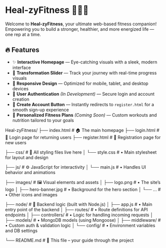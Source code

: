 # Heal-zyFitness 🏋️‍♂️💪

Welcome to **Heal-zyFitness**, your ultimate web-based fitness companion!  
Empowering you to build a stronger, healthier, and more energized life — one rep at a time.

## 🔥 Features

- ✨ **Interactive Homepage** — Eye-catching visuals with a sleek, modern interface
- 📸 **Transformation Slider** — Track your journey with real-time progress visuals
- 📱 **Responsive Design** — Optimized for mobile, tablet, and desktop devices
- 🔐 **User Authentication** *(In Development)* — Secure login and account creation
- 🧭 **Create Account Button** — Instantly redirects to `register.html` for a smooth sign-up experience
- 🎯 **Personalized Fitness Plans** *(Coming Soon)* — Custom workouts and nutrition tailored to your goals

Heal-zyFitness/
├── index.html               # 🏠 The main homepage
├── login.html               # 🔐 Login page for returning users
├── register.html            # 📝 Registration page for new users

├── css/                     # 🎨 All styling files live here
│   └── style.css            #   • Main stylesheet for layout and design

├── js/                      # ⚙️ JavaScript for interactivity
│   └── main.js              #   • Handles UI behavior and animations

├── images/                  # 🖼️ Visual elements and assets
│   ├── logo.png             #   • The site’s logo
│   ├── hero-banner.jpg      #   • Background for the hero section
│   └── ...                  #   • Other icons and images

├── node/                    # 🧠 Backend logic (built with Node.js)
│   ├── app.js               #   • Main entry point of the backend
│   ├── routes/              #   • Route definitions for API endpoints
│   ├── controllers/         #   • Logic for handling incoming requests
│   ├── models/              #   • MongoDB models (using Mongoose)
│   ├── middleware/          #   • Custom auth & validation logic
│   └── config/              #   • Environment variables and DB settings

└── README.md                # 📖 This file – your guide through the project
